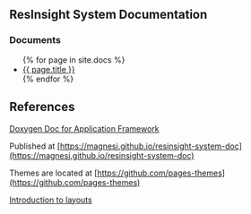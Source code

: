 ## ResInsight System Documentation


### Documents
<ul>
  {% for page in site.docs %}
    <li>
      <a href="{{ page.url | prepend:site.baseurl }}">{{ page.title }}</a>
    </li>
  {% endfor %}
</ul>


## References
[Doxygen Doc for Application Framework](http://10.10.0.26:8080/job/ResInsight-static-code-analysis/ws/Fwk/AppFwk/Doxygen/html/index.html)

Published at [https://magnesj.github.io/resinsight-system-doc](https://magnesj.github.io/resinsight-system-doc)

Themes are located at [https://github.com/pages-themes](https://github.com/pages-themes)

[Introduction to layouts](https://learn.cloudcannon.com/jekyll/introduction-to-jekyll-layouts/)



<!--- 

Some test code to get access to different parts of a GitHub Pages site

### items in posts folder
<ul>
  {% for post in site.posts %}
    <li>
      <a href="{{ post.url | prepend:site.baseurl }}">{{ post.title }}</a>
    </li>
  {% endfor %}
</ul>

### items in pages using baseurl
<ul>
  {% for page in site.pages %}
    <li>
      <a href="{{ page.url | prepend:site.baseurl }}">{{ page.title }}</a>
    </li>
  {% endfor %}
</ul>

### items in docs collection
<ul>
  {% for post in docs %}
    <li>
      <a href="{{ post.url }}">{{ post.title }}</a>
    </li>
  {% endfor %}
</ul>

...

-->
